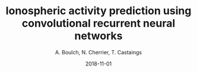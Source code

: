 ---
title: 'Ionospheric activity prediction using convolutional recurrent neural networks'
collection: publications
permalink: /publications/2018-arxiv-forecast
excerpt: ''
date: 2018-11-01
venue: 'Arxiv'
type: 'misc'
author : 'A. Boulch, N. Cherrier, T. Castaings'
arxiv: https://arxiv.org/abs/1810.13273
code: https://github.com/aboulch/tec_prediction
teaser: publications/2017-ICONIP-space.png
bibtex: "@article{boulch2018ionosphere, <br/>
  title={Ionospheric activity prediction using convolutional recurrent neural networks}, <br/>
  author={Boulch, Alexandre and Cherrier Noelie and Castaings Thibaut}, <br/>
  journal={arXiv preprint arXiv:1810.13273}, <br/>
  year={2018}, <br/>
  url={https://arxiv.org/abs/1810.13273} <br/>
}"
---